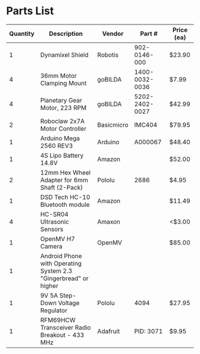# Parts List
| Quantity | Description | Vendor | Part # | Price (ea) |
| --- | --- | --- | --- | --- |
| 1 | Dynamixel Shield | Robotis | 902-0146-000 |  $23.90 |
| 4 | 36mm Motor Clamping Mount | goBILDA | 1400-0032-0036 | $7.99 |
| 4 | Planetary Gear Motor, 223 RPM | goBILDA | 5202-2402-0027 | $42.99 |
| 2 | Roboclaw 2x7A Motor Controller | Basicmicro | IMC404 | $79.95 |
| 1 | Arduino Mega 2560 REV3 | Arduino | A000067 | $48.40 |
| 1 | 4S Lipo Battery 14.8V | Amazon | | $52.00 |
| 2 | 12mm Hex Wheel Adapter for 6mm Shaft (2-Pack) | Pololu | 2686	| $4.95 |
| 1 | DSD Tech HC-10 Bluetooth module | Amazon | | $11.49 |
| 4 | HC-SR04 Ultrasonic Sensors | Amaxon|| <$3.00 |
| 1 | OpenMV H7 Camera | OpenMV | | $85.00 |
| 1 | Android Phone with Operating System 2.3 "Gingerbread" or higher |
| 1 | 9V 5A Step-Down Voltage Regulator | Pololu | 4094 | $27.95 |
| 1 | RFM69HCW Transceiver Radio Breakout - 433 MHz | Adafruit | PID: 3071 | $9.95 |
